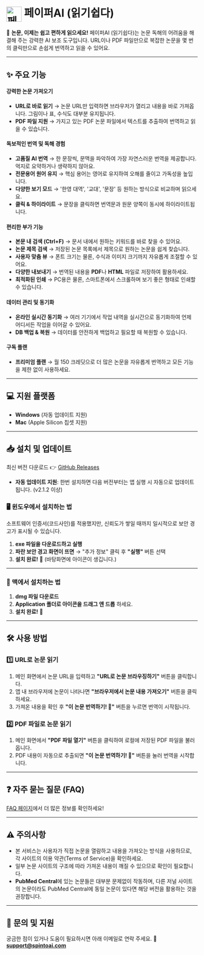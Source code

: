 # <img src="https://paiper-ai-public-bucket.s3.ap-northeast-2.amazonaws.com/paiper-ai-logo-reader-128x128.png" alt="페이퍼AI 로고" width="40px" height="40px" style="vertical-align: middle;" /> 페이퍼AI (읽기쉽다)


📢 **논문, 이제는 쉽고 편하게 읽으세요\!**
페이퍼AI (읽기쉽다)는 논문 독해의 어려움을 해결해 주는 강력한 AI 보조 도구입니다. URL이나 PDF 파일만으로 복잡한 논문을 몇 번의 클릭만으로 손쉽게 번역하고 읽을 수 있어요. 

-----

## ✨ 주요 기능

#### **강력한 논문 가져오기**

  - **URL로 바로 읽기** → 논문 URL만 입력하면 브라우저가 열리고 내용을 바로 가져옵니다. 그림이나 표, 수식도 대부분 유지됩니다.
  - **PDF 파일 지원** → 가지고 있는 PDF 논문 파일에서 텍스트를 추출하여 번역하고 읽을 수 있습니다.

#### **독보적인 번역 및 독해 경험**

  - **고품질 AI 번역** → 한 문장씩, 문맥을 파악하여 가장 자연스러운 번역을 제공합니다. 억지로 요약하거나 생략하지 않아요.
  - **전문용어 원어 유지** → 핵심 용어는 영어로 유지하여 오해를 줄이고 가독성을 높입니다.
  - **다양한 보기 모드** → '한영 대역', '교대', '문장' 등 원하는 방식으로 비교하며 읽으세요.
  - **클릭 & 하이라이트** → 문장을 클릭하면 번역문과 원문 양쪽이 동시에 하이라이트됩니다.

#### **편리한 부가 기능**

  - **본문 내 검색 (Ctrl+F)** → 문서 내에서 원하는 키워드를 바로 찾을 수 있어요.
  - **논문 제목 검색** → 저장된 논문 목록에서 제목으로 원하는 논문을 쉽게 찾습니다.
  - **사용자 맞춤 뷰** → 폰트 크기는 물론, 수식과 이미지 크기까지 자유롭게 조절할 수 있어요.
  - **다양한 내보내기** → 번역된 내용을 **PDF**나 **HTML** 파일로 저장하여 활용하세요.
  - **최적화된 인쇄** → PC용은 물론, 스마트폰에서 스크롤하며 보기 좋은 형태로 인쇄할 수 있습니다.

#### **데이터 관리 및 동기화**

  - **온라인 실시간 동기화** → 여러 기기에서 작업 내역을 실시간으로 동기화하여 언제 어디서든 작업을 이어갈 수 있어요.
  - **DB 백업 & 복원** → 데이터를 안전하게 백업하고 필요할 때 복원할 수 있습니다.

#### **구독 플랜**

  - **프리미엄 플랜** → 월 150 크레딧으로 더 많은 논문을 자유롭게 번역하고 모든 기능을 제한 없이 사용하세요.

-----

## 💻 지원 플랫폼

  - **Windows** (자동 업데이트 지원)
  - **Mac** (Apple Silicon 칩셋 지원)

-----

## 📥 설치 및 업데이트

최신 버전 다운로드 👉 [GitHub Releases](https://github.com/spintoai/paiper-ai-reader/releases)

  - **자동 업데이트 지원**: 한번 설치하면 다음 버전부터는 앱 실행 시 자동으로 업데이트됩니다. (v2.1.2 이상)

### 🖥 윈도우에서 설치하는 법

소프트웨어 인증서(코드사인)를 적용했지만, 신뢰도가 쌓일 때까지 일시적으로 보안 경고가 표시될 수 있습니다.

1.  **exe 파일을 다운로드하고 실행**
2.  **파란 보안 경고 화면이 뜨면** → "추가 정보" 클릭 후 **"실행"** 버튼 선택
3.  **설치 완료\!** 🎉 (바탕화면에 아이콘이 생깁니다.)

-----

### 🍏 맥에서 설치하는 법

1.  **dmg 파일 다운로드**
2.  **Application 폴더로 아이콘을 드래그 앤 드롭** 하세요.
3.  **설치 완료\!** 🚀

-----

## 🛠 사용 방법

### 1️⃣ URL로 논문 읽기

1.  메인 화면에서 논문 URL을 입력하고 **"URL로 논문 브라우징하기"** 버튼을 클릭합니다.
2.  앱 내 브라우저에 논문이 나타나면 **"브라우저에서 논문 내용 가져오기"** 버튼을 클릭하세요.
3.  가져온 내용을 확인 후 **"이 논문 번역하기\! 🚀"** 버튼을 누르면 번역이 시작됩니다.

### 2️⃣ PDF 파일로 논문 읽기

1.  메인 화면에서 **"PDF 파일 열기"** 버튼을 클릭하여 로컬에 저장된 PDF 파일을 불러옵니다.
2.  PDF 내용이 자동으로 추출되면 **"이 논문 번역하기\! 🚀"** 버튼을 눌러 번역을 시작합니다.

-----

## ❓ 자주 묻는 질문 (FAQ)

[FAQ 페이지](https://paiper-ai.com/#/faq)에서 더 많은 정보를 확인하세요\!

-----

## ⚠️ 주의사항

  - 본 서비스는 사용자가 직접 논문을 열람하고 내용을 가져오는 방식을 사용하므로, 각 사이트의 이용 약관(Terms of Service)을 확인하세요.
  - 일부 논문 사이트의 구조에 따라 가져온 내용이 깨질 수 있으므로 확인이 필요합니다.
  - **PubMed Central**에 있는 논문들은 대부분 문제없이 작동하며, 다른 저널 사이트의 논문이라도 PubMed Central에 동일 논문이 있다면 해당 버전을 활용하는 것을 권장합니다.

-----

## 📩 문의 및 지원

궁금한 점이 있거나 도움이 필요하시면 아래 이메일로 연락 주세요.
📧 **support@spintoai.com**
